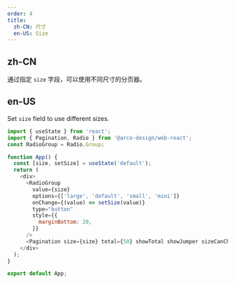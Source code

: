```yaml
---
order: 4
title:
  zh-CN: 尺寸
  en-US: Size
---
```


## zh-CN

通过指定 `size` 字段，可以使用不同尺寸的分页器。

## en-US

Set `size` field to use different sizes.

```js
import { useState } from 'react';
import { Pagination, Radio } from '@arco-design/web-react';
const RadioGroup = Radio.Group;

function App() {
  const [size, setSize] = useState('default');
  return (
    <div>
      <RadioGroup
        value={size}
        options={['large', 'default', 'small', 'mini']}
        onChange={(value) => setSize(value)}
        type="button"
        style={{
          marginBottom: 20,
        }}
      />
      <Pagination size={size} total={50} showTotal showJumper sizeCanChange />
    </div>
  );
}

export default App;
```
